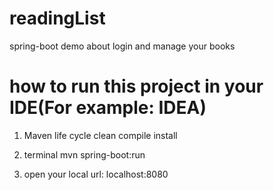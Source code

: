 # readingList
spring-boot demo about login and manage your books

# how to run this project in your IDE(For example: IDEA)
1) Maven life cycle
   clean
   compile
   install

2) terminal 
   mvn spring-boot:run

3) open your local url: localhost:8080
